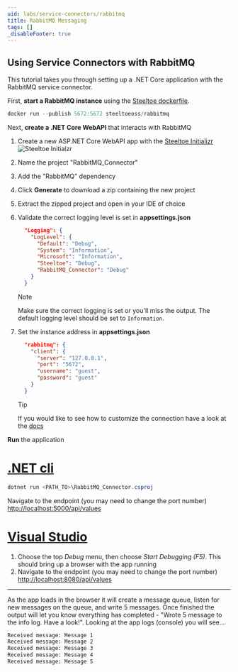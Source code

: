 ```yaml
---
uid: labs/service-connectors/rabbitmq
title: RabbitMQ Messaging
tags: []
_disableFooter: true
---
```


## Using Service Connectors with RabbitMQ

This tutorial takes you through setting up a .NET Core application with the RabbitMQ service connector.

First, **start a RabbitMQ instance** using the [Steeltoe dockerfile](https://github.com/steeltoeoss/dockerfiles).

 ```powershell
 docker run --publish 5672:5672 steeltoeoss/rabbitmq
 ```

Next, **create a .NET Core WebAPI** that interacts with RabbitMQ

1. Create a new ASP.NET Core WebAPI app with the [Steeltoe Initializr](https://start.steeltoe.io)
    ![Steeltoe Initialzr](~/labs/images/initializr/rabbitmq.png)
1. Name the project "RabbitMQ_Connector"
1. Add the "RabbitMQ" dependency
1. Click **Generate** to download a zip containing the new project
1. Extract the zipped project and open in your IDE of choice
1. Validate the correct logging level is set in **appsettings.json**

    ```json
      "Logging": {
        "LogLevel": {
          "Default": "Debug",
          "System": "Information",
          "Microsoft": "Information",
          "Steeltoe": "Debug",
          "RabbitMQ_Connector": "Debug"
        }
      }
    ```

    > [!NOTE]
    > Make sure the correct logging is set or you'll miss the output. The default logging level should be set to `Information`.

1. Set the instance address in **appsettings.json**

    ```json
      "rabbitmq": {
        "client": {
          "server": "127.0.0.1",
          "port": "5672",
          "username": "guest",
          "password": "guest"
        }
      }
    ```

    > [!TIP]
    > If you would like to see how to customize the connection have a look at the [docs](~/api/v3/welcome/index.md)

**Run** the application

  # [.NET cli](#tab/cli)

  ```powershell
  dotnet run <PATH_TO>\RabbitMQ_Connector.csproj
  ```

  Navigate to the endpoint (you may need to change the port number) [http://localhost:5000/api/values](http://localhost:5000/api/values)

  # [Visual Studio](#tab/vs)

  1. Choose the top *Debug* menu, then choose *Start Debugging (F5)*. This should bring up a browser with the app running
  1. Navigate to the endpoint (you may need to change the port number) [http://localhost:8080/api/values](http://localhost:8080/api/values)
  
  ***

As the app loads in the browser it will create a message queue, listen for new messages on the queue, and write 5 messages. Once finished the output will let you know everything has completed - "Wrote 5 message to the info log. Have a look!". Looking at the app logs (console) you will see...

  ```bash
  Received message: Message 1
  Received message: Message 2
  Received message: Message 3
  Received message: Message 4
  Received message: Message 5
  ```
